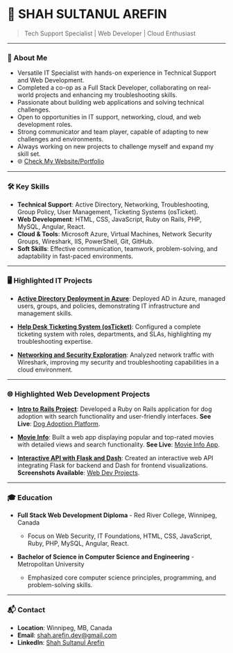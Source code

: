 # 🎯 SHAH SULTANUL AREFIN

> Tech Support Specialist | Web Developer | Cloud Enthusiast

---

### 🚀 About Me

- Versatile IT Specialist with hands-on experience in Technical Support and Web Development.
- Completed a co-op as a Full Stack Developer, collaborating on real-world projects and enhancing my troubleshooting skills.
- Passionate about building web applications and solving technical challenges.
- Open to opportunities in IT support, networking, cloud, and web development roles.
- Strong communicator and team player, capable of adapting to new challenges and environments.
- Always working on new projects to challenge myself and expand my skill set.
- 🌐 [Check My Website/Portfolio](https://tanweer-dot-dev.vercel.app)

---

### 🛠️ Key Skills

- **Technical Support**: Active Directory, Networking, Troubleshooting, Group Policy, User Management, Ticketing Systems (osTicket).
- **Web Development**: HTML, CSS, JavaScript, Ruby on Rails, PHP, MySQL, Angular, React.
- **Cloud & Tools**: Microsoft Azure, Virtual Machines, Network Security Groups, Wireshark, IIS, PowerShell, Git, GitHub.
- **Soft Skills**: Effective communication, teamwork, problem-solving, and adaptability in fast-paced environments.

---

### 🖥️ Highlighted IT Projects

- **[Active Directory Deployment in Azure](https://github.com/shahsarefin/Active-Directory-Implementation-in-Azure)**:
  Deployed AD in Azure, managed users, groups, and policies, demonstrating IT infrastructure and management skills.

- **[Help Desk Ticketing System (osTicket)](https://github.com/shahsarefin/Help-Desk-Ticketing-System-osTicket-)**:
  Configured a complete ticketing system with roles, departments, and SLAs, highlighting my troubleshooting expertise.

- **[Networking and Security Exploration](https://github.com/shahsarefin/Networking-and-Security-Exploration-on-Azure)**:
  Analyzed network traffic with Wireshark, improving my security and troubleshooting capabilities in a cloud environment.

---

### 🌐 Highlighted Web Development Projects

- **[Intro to Rails Project](https://github.com/shahsarefin/Intro-To-Rails-Project-Shah)**:
  Developed a Ruby on Rails application for dog adoption with search functionality and user-friendly interfaces. 
  **See Live**: [Dog Adoption Platform](https://intro-to-rails-project-shah.fly.dev/).

- **[Movie Info](https://github.com/shahsarefin/movie-info)**:
  Built a web app displaying popular and top-rated movies with detailed views and search functionality.
  **See Live**: [Movie Info App](https://movie-info-shah.vercel.app/).

- **[Interactive API with Flask and Dash](https://github.com/shahsarefin/Interactive-API-Flask-Dash)**:
  Created an interactive web API integrating Flask for backend and Dash for frontend visualizations.
  **Screenshots Available**: [Web Dev Projects](https://tanweer-dot-dev.vercel.app/web-dev-projects.html).

---

### 🎓 Education

- **Full Stack Web Development Diploma** - Red River College, Winnipeg, Canada
  - Focus on Web Security, IT Foundations, HTML, CSS, JavaScript, Ruby, PHP, MySQL, Angular, React.
  
- **Bachelor of Science in Computer Science and Engineering** - Metropolitan University
  - Emphasized core computer science principles, programming, and problem-solving skills.

---

### 📬 Contact

- **Location**: Winnipeg, MB, Canada
- **Email**: [shah.arefin.dev@gmail.com](mailto:shah.arefin.dev@gmail.com)
- **LinkedIn**: [Shah Sultanul Arefin](https://www.linkedin.com/in/shahsarefin)
